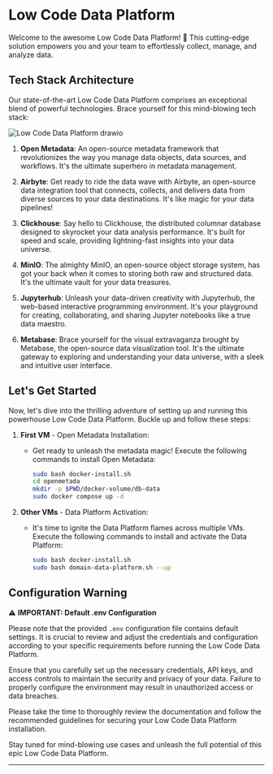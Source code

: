 # Low Code Data Platform

Welcome to the awesome Low Code Data Platform! 🚀 This cutting-edge solution empowers you and your team to effortlessly collect, manage, and analyze data.

## Tech Stack Architecture

Our state-of-the-art Low Code Data Platform comprises an exceptional blend of powerful technologies. Brace yourself for this mind-blowing tech stack:

![Low Code Data Platform drawio](https://github.com/ktyptorio/low-code-data-platform/assets/81064943/9ed314ba-bfb2-4c20-b6b8-7d0f628df70b)

1. **Open Metadata**: An open-source metadata framework that revolutionizes the way you manage data objects, data sources, and workflows. It's the ultimate superhero in metadata management.

2. **Airbyte**: Get ready to ride the data wave with Airbyte, an open-source data integration tool that connects, collects, and delivers data from diverse sources to your data destinations. It's like magic for your data pipelines!

3. **Clickhouse**: Say hello to Clickhouse, the distributed columnar database designed to skyrocket your data analysis performance. It's built for speed and scale, providing lightning-fast insights into your data universe.

4. **MinIO**: The almighty MinIO, an open-source object storage system, has got your back when it comes to storing both raw and structured data. It's the ultimate vault for your data treasures.

5. **Jupyterhub**: Unleash your data-driven creativity with Jupyterhub, the web-based interactive programming environment. It's your playground for creating, collaborating, and sharing Jupyter notebooks like a true data maestro.

6. **Metabase**: Brace yourself for the visual extravaganza brought by Metabase, the open-source data visualization tool. It's the ultimate gateway to exploring and understanding your data universe, with a sleek and intuitive user interface.

## Let's Get Started

Now, let's dive into the thrilling adventure of setting up and running this powerhouse Low Code Data Platform. Buckle up and follow these steps:

1. **First VM** - Open Metadata Installation:

    - Get ready to unleash the metadata magic! Execute the following commands to install Open Metadata:
      ```bash
      sudo bash docker-install.sh
      cd openmetada
      mkdir -p $PWD/docker-volume/db-data
      sudo docker compose up -d
      ```

2. **Other VMs** - Data Platform Activation:

    - It's time to ignite the Data Platform flames across multiple VMs. Execute the following commands to install and activate the Data Platform:
      ```bash
      sudo bash docker-install.sh
      sudo bash domain-data-platform.sh --up
      ```

## Configuration Warning
⚠️ **IMPORTANT: Default .env Configuration**

Please note that the provided ``.env`` configuration file contains default settings. It is crucial to review and adjust the credentials and configuration according to your specific requirements before running the Low Code Data Platform.

Ensure that you carefully set up the necessary credentials, API keys, and access controls to maintain the security and privacy of your data. Failure to properly configure the environment may result in unauthorized access or data breaches.

Please take the time to thoroughly review the documentation and follow the recommended guidelines for securing your Low Code Data Platform installation.

Stay tuned for mind-blowing use cases and unleash the full potential of this epic Low Code Data Platform.

---
